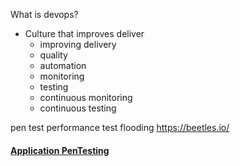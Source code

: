 
What is devops?
- Culture that improves deliver
	- improving delivery
	- quality
	- automation
	- monitoring 
	- testing
	- continuous monitoring
	- continuous testing
	

pen test 
performance test 
flooding 
https://beetles.io/
#### [Application PenTesting](https://beetles.io/# "More Details")
